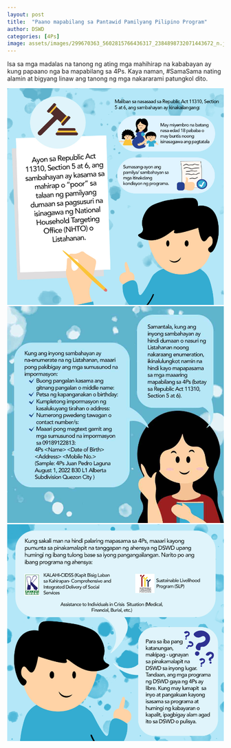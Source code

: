 ```yaml
---
layout: post
title:  "Paano mapabilang sa Pantawid Pamilyang Pilipino Program"
author: DSWD
categories: [4Ps]
image: assets/images/299670363_5602815766436317_2384898732071443672_n.jpg
---
```


Isa sa mga madalas na tanong ng ating mga mahihirap na kababayan ay kung papaano nga ba mapabilang sa 4Ps. Kaya naman, #SamaSama nating alamin at bigyang linaw ang tanong ng mga nakararami patungkol dito.

![image 2](/assets/images/299538027_5602816179769609_430040006528165002_n.jpg)
![image 3](/assets/images/299673818_5604925082892052_53239903684949975_n.jpg)
![image 4](/assets/images/299648633_5602817329769494_290418614140500138_n.jpg)
